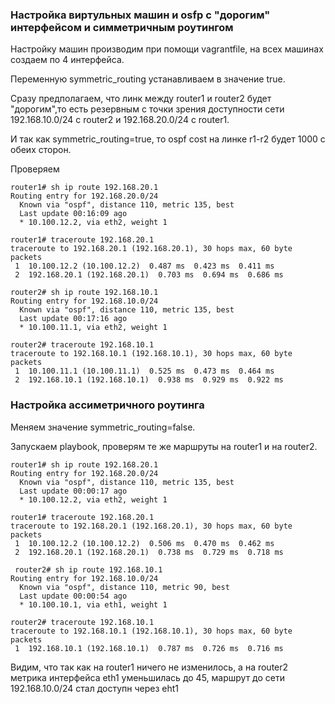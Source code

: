 ### Настройка виртульных машин и osfp с "дорогим" интерфейсом и симметричным роутингом
Настройку машин производим при помощи vagrantfile, на всех машинах создаем по 4 интерфейса.

Переменную symmetric_routing устанавливаем в значение true.

Сразу предполагаем, что линк между router1 и router2 будет "дорогим",то есть резервным с точки зрения доступности сети 192.168.10.0/24 с router2 и 192.168.20.0/24 c router1.

И так как symmetric_routing=true, то ospf cost на линке r1-r2 будет 1000 с обеих сторон.

Проверяем
```
router1# sh ip route 192.168.20.1
Routing entry for 192.168.20.0/24
  Known via "ospf", distance 110, metric 135, best
  Last update 00:16:09 ago
  * 10.100.12.2, via eth2, weight 1

router1# traceroute 192.168.20.1
traceroute to 192.168.20.1 (192.168.20.1), 30 hops max, 60 byte packets
 1  10.100.12.2 (10.100.12.2)  0.487 ms  0.423 ms  0.411 ms
 2  192.168.20.1 (192.168.20.1)  0.703 ms  0.694 ms  0.686 ms
 
router2# sh ip route 192.168.10.1
Routing entry for 192.168.10.0/24
  Known via "ospf", distance 110, metric 135, best
  Last update 00:17:16 ago
  * 10.100.11.1, via eth2, weight 1

router2# traceroute 192.168.10.1
traceroute to 192.168.10.1 (192.168.10.1), 30 hops max, 60 byte packets
 1  10.100.11.1 (10.100.11.1)  0.525 ms  0.473 ms  0.464 ms
 2  192.168.10.1 (192.168.10.1)  0.938 ms  0.929 ms  0.922 ms
```
### Настройка ассиметричного роутинга
Меняем значение symmetric_routing=false.

Запускаем playbook, проверям те же маршруты на router1 и на router2.
```
router1# sh ip route 192.168.20.1
Routing entry for 192.168.20.0/24
  Known via "ospf", distance 110, metric 135, best
  Last update 00:00:17 ago
  * 10.100.12.2, via eth2, weight 1

router1# traceroute 192.168.20.1
traceroute to 192.168.20.1 (192.168.20.1), 30 hops max, 60 byte packets
 1  10.100.12.2 (10.100.12.2)  0.506 ms  0.470 ms  0.462 ms
 2  192.168.20.1 (192.168.20.1)  0.738 ms  0.729 ms  0.718 ms
 
 router2# sh ip route 192.168.10.1
Routing entry for 192.168.10.0/24
  Known via "ospf", distance 110, metric 90, best
  Last update 00:00:54 ago
  * 10.100.10.1, via eth1, weight 1

router2# traceroute 192.168.10.1
traceroute to 192.168.10.1 (192.168.10.1), 30 hops max, 60 byte packets
 1  192.168.10.1 (192.168.10.1)  0.787 ms  0.726 ms  0.716 ms

```
Видим, что так как на router1 ничего не изменилось, а на router2 метрика интерфейса eth1 уменьшилась до 45, маршрут до сети 192.168.10.0/24 стал доступн через eht1
